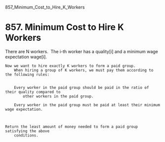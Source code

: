 857_Minimum_Cost_to_Hire_K_Workers
# 857. Minimum Cost to Hire K Workers

There are N workers.  The i-th worker has a
        quality[i] and a minimum wage expectation wage[i].

    Now we want to hire exactly K workers to form a paid group. 
        When hiring a group of K workers, we must pay them according to the following rules:

    
        Every worker in the paid group should be paid in the ratio of their quality compared to
            other workers in the paid group.
        
        Every worker in the paid group must be paid at least their minimum wage expectation.
        
    

    Return the least amount of money needed to form a paid group satisfying the above
        conditions.
